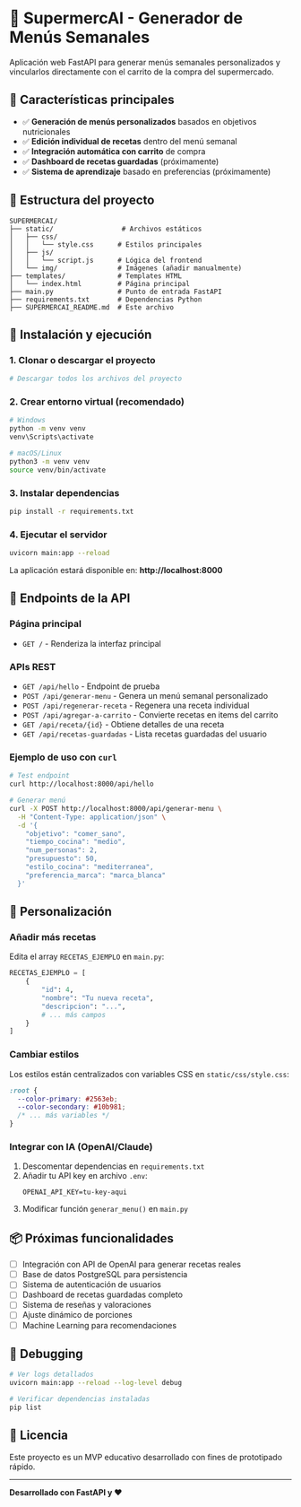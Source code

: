 # 🛒 SupermercAI - Generador de Menús Semanales

Aplicación web FastAPI para generar menús semanales personalizados y vincularlos directamente con el carrito de la compra del supermercado.

## 🎯 Características principales

- ✅ **Generación de menús personalizados** basados en objetivos nutricionales
- ✅ **Edición individual de recetas** dentro del menú semanal
- ✅ **Integración automática con carrito** de compra
- ✅ **Dashboard de recetas guardadas** (próximamente)
- ✅ **Sistema de aprendizaje** basado en preferencias (próximamente)

## 📁 Estructura del proyecto

```
SUPERMERCAI/
├── static/                 # Archivos estáticos
│   ├── css/
│   │   └── style.css      # Estilos principales
│   ├── js/
│   │   └── script.js      # Lógica del frontend
│   └── img/               # Imágenes (añadir manualmente)
├── templates/             # Templates HTML
│   └── index.html         # Página principal
├── main.py                # Punto de entrada FastAPI
├── requirements.txt       # Dependencias Python
├── SUPERMERCAI_README.md  # Este archivo
```

## 🚀 Instalación y ejecución

### 1. Clonar o descargar el proyecto

```bash
# Descargar todos los archivos del proyecto
```

### 2. Crear entorno virtual (recomendado)

```bash
# Windows
python -m venv venv
venv\Scripts\activate

# macOS/Linux
python3 -m venv venv
source venv/bin/activate
```

### 3. Instalar dependencias

```bash
pip install -r requirements.txt
```

### 4. Ejecutar el servidor

```bash
uvicorn main:app --reload
```

La aplicación estará disponible en: **http://localhost:8000**

## 🔧 Endpoints de la API

### Página principal
- `GET /` - Renderiza la interfaz principal

### APIs REST
- `GET /api/hello` - Endpoint de prueba
- `POST /api/generar-menu` - Genera un menú semanal personalizado
- `POST /api/regenerar-receta` - Regenera una receta individual
- `POST /api/agregar-a-carrito` - Convierte recetas en items del carrito
- `GET /api/receta/{id}` - Obtiene detalles de una receta
- `GET /api/recetas-guardadas` - Lista recetas guardadas del usuario

### Ejemplo de uso con `curl`

```bash
# Test endpoint
curl http://localhost:8000/api/hello

# Generar menú
curl -X POST http://localhost:8000/api/generar-menu \
  -H "Content-Type: application/json" \
  -d '{
    "objetivo": "comer_sano",
    "tiempo_cocina": "medio",
    "num_personas": 2,
    "presupuesto": 50,
    "estilo_cocina": "mediterranea",
    "preferencia_marca": "marca_blanca"
  }'
```

## 🎨 Personalización

### Añadir más recetas

Edita el array `RECETAS_EJEMPLO` en `main.py`:

```python
RECETAS_EJEMPLO = [
    {
        "id": 4,
        "nombre": "Tu nueva receta",
        "descripcion": "...",
        # ... más campos
    }
]
```

### Cambiar estilos

Los estilos están centralizados con variables CSS en `static/css/style.css`:

```css
:root {
  --color-primary: #2563eb;
  --color-secondary: #10b981;
  /* ... más variables */
}
```

### Integrar con IA (OpenAI/Claude)

1. Descomentar dependencias en `requirements.txt`
2. Añadir tu API key en archivo `.env`:
   ```
   OPENAI_API_KEY=tu-key-aqui
   ```
3. Modificar función `generar_menu()` en `main.py`

## 📦 Próximas funcionalidades

- [ ] Integración con API de OpenAI para generar recetas reales
- [ ] Base de datos PostgreSQL para persistencia
- [ ] Sistema de autenticación de usuarios
- [ ] Dashboard de recetas guardadas completo
- [ ] Sistema de reseñas y valoraciones
- [ ] Ajuste dinámico de porciones
- [ ] Machine Learning para recomendaciones

## 🐛 Debugging

```bash
# Ver logs detallados
uvicorn main:app --reload --log-level debug

# Verificar dependencias instaladas
pip list
```

## 📄 Licencia

Este proyecto es un MVP educativo desarrollado con fines de prototipado rápido.

---

**Desarrollado con FastAPI y ❤️**
